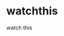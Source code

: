 watchthis
=========

watch this

























































































































